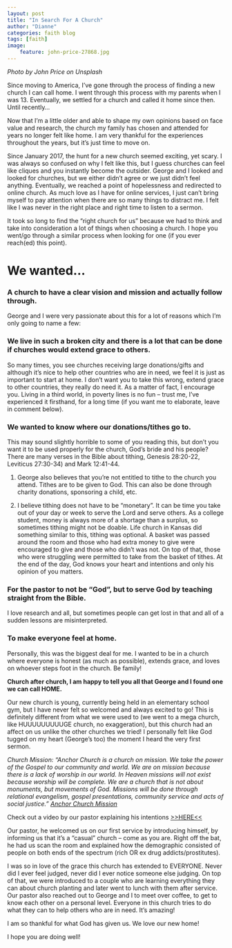 ```yaml
---
layout: post
title: "In Search For A Church"
author: "Dianne"
categories: faith blog
tags: [faith]
image:
    feature: john-price-27868.jpg
---
```

*Photo by John Price on Unsplash*

Since moving to America, I’ve gone through the process of finding a new church I can call home. I went through this process with my parents when I was 13. Eventually, we settled for a church and called it home since then. Until recently…

Now that I’m a little older and able to shape my own opinions based on face value and research, the church my family has chosen and attended for years no longer felt like home. I am very thankful for the experiences throughout the years, but it’s just time to move on.

Since January 2017, the hunt for a new church seemed exciting, yet scary. I was always so confused on why I felt like this, but I guess churches can feel like cliques and you instantly become the outsider. George and I looked and looked for churches, but we either didn’t agree or we just didn’t feel anything. Eventually, we reached a point of hopelessness and redirected to online church. As much love as I have for online services, I just can’t bring myself to pay attention when there are so many things to distract me. I felt like I was never in the right place and right time to listen to a sermon.

It took so long to find the “right church for us” because we had to think and take into consideration a lot of things when choosing a church. I hope you went/go through a similar process when looking for one (if you ever reach(ed) this point).

# We wanted…

### A church to have a clear vision and mission and actually follow through.
George and I were very passionate about this for a lot of reasons which I’m only going to name a few:

### We live in such a broken city and there is a lot that can be done if churches would extend grace to others.
So many times, you see churches receiving large donations/gifts and although it’s nice to help other countries who are in need, we feel it is just as important to start at home. I don’t want you to take this wrong, extend grace to other countries, they really do need it. As a matter of fact, I encourage you. Living in a third world, in poverty lines is no fun – trust me, I’ve experienced it firsthand, for a long time (if you want me to elaborate, leave in comment below).

### We wanted to know where our donations/tithes go to.
This may sound slightly horrible to some of you reading this, but don’t you want it to be used properly for the church, God’s bride and his people? There are many verses in the Bible about tithing, Genesis 28:20-22, Leviticus 27:30-34) and Mark 12:41-44.

1. George also believes that you’re not entitled to tithe to the church you attend. Tithes are to be given to God. This can also be done through charity donations, sponsoring a child, etc.

2. I believe tithing does not have to be “monetary”. It can be time you take out of your day or week to serve the Lord and serve others. As a college student, money is always more of a shortage than a surplus, so sometimes tithing might not be doable. Life church in Kansas did something similar to this, tithing was optional. A basket was passed around the room and those who had extra money to give were encouraged to give and those who didn’t was not. On top of that, those who were struggling were permitted to take from the basket of tithes. At the end of the day, God knows your heart and intentions and only his opinion of you matters.

### For the pastor to not be “God”, but to serve God by teaching straight from the Bible.
I love research and all, but sometimes people can get lost in that and all of a sudden lessons are misinterpreted.

### To make everyone feel at home.
Personally, this was the biggest deal for me. I wanted to be in a church where everyone is honest (as much as possible), extends grace, and loves on whoever steps foot in the church. Be family!


**Church after church, I am happy to tell you all that George and I found one we can call HOME.**

Our new church is young, currently being held in an elementary school gym, but I have never felt so welcomed and always excited to go! This is definitely different from what we were used to (we went to a mega church, like HUUUUUUUUUGE church, no exaggeration), but this church had an affect on us unlike the other churches we tried! I personally felt like God tugged on my heart (George’s too) the moment I heard the very first sermon.

*Church Mission: “Anchor Church is a church on mission. We take the power of the Gospel to our community and world. We are on mission because there is a lack of worship in our world. In Heaven missions will not exist because worship will be complete. We are a church that is not about monuments, but movements of God. Missions will be done through relational evangelism, gospel presentations, community service and acts of social justice.” [Anchor Church Mission](http://www.anchorchurch.com/im-new/mission/)*

Check out a video by our pastor explaining his intentions [>>HERE<<](https://vimeo.com/168087200)

Our pastor, he welcomed us on our first service by introducing himself, by informing us that it’s a “casual” church – come as you are. Right off the bat, he had us scan the room and explained how the demographic consisted of people on both ends of the spectrum (rich OR ex drug addicts/prostitutes).

I was so in love of the grace this church has extended to EVERYONE. Never did I ever feel judged, never did I ever notice someone else judging. On top of that, we were introduced to a couple who are learning everything they can about church planting and later went to lunch with them after service. Our pastor also reached out to George and I to meet over coffee, to get to know each other on a personal level. Everyone in this church tries to do what they can to help others who are in need. It’s amazing!

I am so thankful for what God has given us. We love our new home!

I hope you are doing well!
